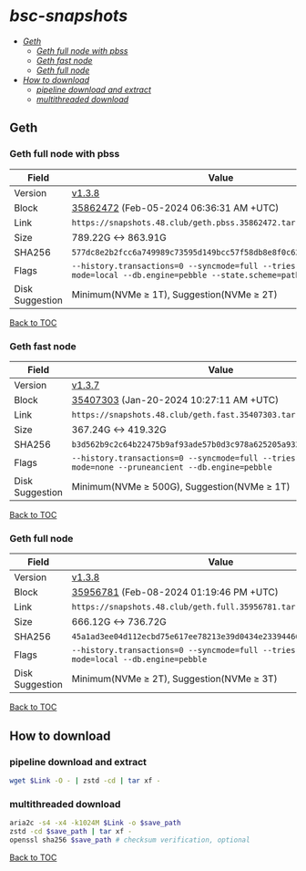 # *bsc-snapshots*


- *[Geth](#geth)*
    - *[Geth full node with pbss](#geth-full-node-with-pbss)*
    - *[Geth fast node](#geth-fast-node)*
    - *[Geth full node](#geth-full-node)*
- *[How to download](#how-to-download)*
    - *[pipeline download and extract](#pipeline-download-and-extract)*
    - *[multithreaded download](#multithreaded-download)*

## Geth
### Geth full node with pbss

| Field |Value |
| --- | --- |
| Version | [v1.3.8](https://github.com/bnb-chain/bsc/releases/tag/v1.3.8) |
| Block | [35862472](https://bscscan.com/block/35862472) (Feb-05-2024 06:36:31 AM +UTC) |
| Link | `https://snapshots.48.club/geth.pbss.35862472.tar.zst` |
| Size | 789.22G <-> 863.91G |
| SHA256 | `577dc8e2b2fcc6a749989c73595d149bcc57f58db8e8f0c622d40c7efec7f80a` |
| Flags | `--history.transactions=0 --syncmode=full --tries-verify-mode=local --db.engine=pebble --state.scheme=path` |
| Disk Suggestion | Minimum(NVMe ≥ 1T), Suggestion(NVMe ≥ 2T)|

[Back to TOC](#bsc-snapshots)

### Geth fast node

| Field |Value |
| --- | --- |
| Version | [v1.3.7](https://github.com/bnb-chain/bsc/releases/tag/v1.3.7) |
| Block | [35407303](https://bscscan.com/block/35407303) (Jan-20-2024 10:27:11 AM +UTC) |
| Link | `https://snapshots.48.club/geth.fast.35407303.tar.zst` |
| Size | 367.24G <-> 419.32G |
| SHA256 | `b3d562b9c2c64b22475b9af93ade57b0d3c978a625205a9321e313781e169d7a` |
| Flags | `--history.transactions=0 --syncmode=full --tries-verify-mode=none --pruneancient --db.engine=pebble` |
| Disk Suggestion | Minimum(NVMe ≥ 500G), Suggestion(NVMe ≥ 1T)|

[Back to TOC](#bsc-snapshots)

### Geth full node

| Field |Value |
| --- | --- |
| Version | [v1.3.8](https://github.com/bnb-chain/bsc/releases/tag/v1.3.8) |
| Block | [35956781](https://bscscan.com/block/35956781) (Feb-08-2024 01:19:46 PM +UTC) |
| Link | `https://snapshots.48.club/geth.full.35956781.tar.zst` |
| Size | 666.12G <-> 736.72G |
| SHA256 | `45a1ad3ee04d112ecbd75e617ee78213e39d0434e233944668003e1d9706218b` |
| Flags | `--history.transactions=0 --syncmode=full --tries-verify-mode=local --db.engine=pebble` |
| Disk Suggestion | Minimum(NVMe ≥ 2T), Suggestion(NVMe ≥ 3T)|

[Back to TOC](#bsc-snapshots)

## How to download
### pipeline download and extract

```bash
wget $Link -O - | zstd -cd | tar xf -
```

### multithreaded download

```bash
aria2c -s4 -x4 -k1024M $Link -o $save_path
zstd -cd $save_path | tar xf -
openssl sha256 $save_path # checksum verification, optional
```

[Back to TOC](#bsc-snapshots)
